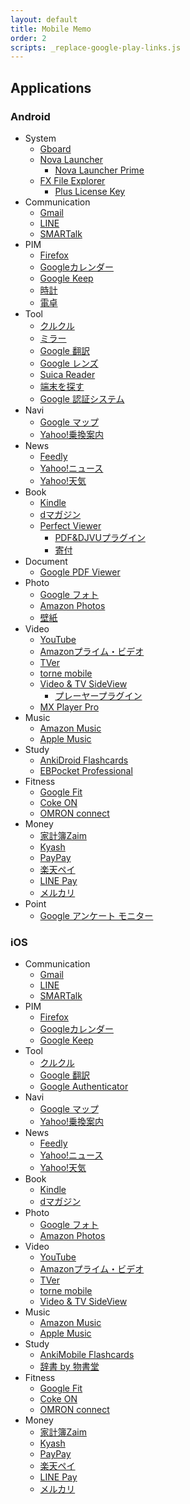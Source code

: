 ```yaml
---
layout: default
title: Mobile Memo
order: 2
scripts: _replace-google-play-links.js
---
```

## Applications

### Android
- System
    - [Gboard](https://play.google.com/store/apps/details?id=com.google.android.inputmethod.latin)
    - [Nova Launcher](https://play.google.com/store/apps/details?id=com.teslacoilsw.launcher)
        - [Nova Launcher Prime](https://play.google.com/store/apps/details?id=com.teslacoilsw.launcher.prime)
    - [FX File Explorer](https://play.google.com/store/apps/details?id=nextapp.fx)
        - [Plus License Key](https://play.google.com/store/apps/details?id=nextapp.fx.rk)
- Communication
    - [Gmail](https://play.google.com/store/apps/details?id=com.google.android.gm)
    - [LINE](https://play.google.com/store/apps/details?id=jp.naver.line.android)
    - [SMARTalk](https://play.google.com/store/apps/details?id=jp.co.fusioncom.smartalk.android)
- PIM
    - [Firefox](https://play.google.com/store/apps/details?id=org.mozilla.firefox)
    - [Googleカレンダー](https://play.google.com/store/apps/details?id=com.google.android.calendar)
    - [Google Keep](https://play.google.com/store/apps/details?id=com.google.android.keep)
    - [時計](https://play.google.com/store/apps/details?id=com.google.android.deskclock)
    - [電卓](https://play.google.com/store/apps/details?id=com.google.android.calculator)
- Tool
    - [クルクル](https://play.google.com/store/apps/details?id=com.arara.q)
    - [ミラー](https://play.google.com/store/apps/details?id=net.toyly.simplemirror)
    - [Google 翻訳](https://play.google.com/store/apps/details?id=com.google.android.apps.translate)
    - [Google レンズ](https://play.google.com/store/apps/details?id=com.google.ar.lens)
    - [Suica Reader](https://play.google.com/store/apps/details?id=yanzm.products.suicareader)
    - [端末を探す](https://play.google.com/store/apps/details?id=com.google.android.apps.adm)
    - [Google 認証システム](https://play.google.com/store/apps/details?id=com.google.android.apps.authenticator2)
- Navi
    - [Google マップ](https://play.google.com/store/apps/details?id=com.google.android.apps.maps)
    - [Yahoo!乗換案内](https://play.google.com/store/apps/details?id=jp.co.yahoo.android.apps.transit)
- News
    - [Feedly](https://play.google.com/store/apps/details?id=com.devhd.feedly)
    - [Yahoo!ニュース](https://play.google.com/store/apps/details?id=jp.co.yahoo.android.news)
    - [Yahoo!天気](https://play.google.com/store/apps/details?id=jp.co.yahoo.android.weather.type1)
- Book
    - [Kindle](https://play.google.com/store/apps/details?id=com.amazon.kindle)
    - [dマガジン](https://play.google.com/store/apps/details?id=com.nttdocomo.dmagazine)
    - [Perfect Viewer](https://play.google.com/store/apps/details?id=com.rookiestudio.perfectviewer)
        - [PDF&DJVUプラグイン](https://play.google.com/store/apps/details?id=com.rookiestudio.perfectviewer.pdfplugin)
        - [寄付](https://play.google.com/store/apps/details?id=com.rookiestudio.perfectviewer.donate)
- Document
    - [Google PDF Viewer](https://play.google.com/store/apps/details?id=com.google.android.apps.pdfviewer)
- Photo
    - [Google フォト](https://play.google.com/store/apps/details?id=com.google.android.apps.photos)
    - [Amazon Photos](https://play.google.com/store/apps/details?id=com.amazon.clouddrive.photos)
    - [壁紙](https://play.google.com/store/apps/details?id=com.google.android.apps.wallpaper)
- Video
    - [YouTube](https://play.google.com/store/apps/details?id=com.google.android.youtube)
    - [Amazonプライム・ビデオ](https://play.google.com/store/apps/details?id=com.amazon.avod.thirdpartyclient)
    - [TVer](https://play.google.com/store/apps/details?id=jp.hamitv.hamiand1)
    - [torne mobile](https://play.google.com/store/apps/details?id=com.playstation.tornemobile)
    - [Video & TV SideView](https://play.google.com/store/apps/details?id=com.sony.tvsideview.phone)
        - [プレーヤープラグイン](https://play.google.com/store/apps/details?id=com.sony.tvsideview.dtcpplayer)
    - [MX Player Pro](https://play.google.com/store/apps/details?id=com.mxtech.videoplayer.pro)
- Music
    - [Amazon Music](https://play.google.com/store/apps/details?id=com.amazon.mp3)
    - [Apple Music](https://play.google.com/store/apps/details?id=com.apple.android.music)
- Study
    - [AnkiDroid Flashcards](https://play.google.com/store/apps/details?id=com.ichi2.anki)
    - [EBPocket Professional](https://play.google.com/store/apps/details?id=info.ebstudio.ebpocket)
- Fitness
    - [Google Fit](https://play.google.com/store/apps/details?id=com.google.android.apps.fitness)
    - [Coke ON](https://play.google.com/store/apps/details?id=com.coke.cokeon)
    - [OMRON connect](https://play.google.com/store/apps/details?id=jp.co.omron.healthcare.omron_connect)
- Money
    - [家計簿Zaim](https://play.google.com/store/apps/details?id=net.zaim.android)
    - [Kyash](https://play.google.com/store/apps/details?id=co.kyash)
    - [PayPay](https://play.google.com/store/apps/details?id=jp.ne.paypay.android.app)
    - [楽天ペイ](https://play.google.com/store/apps/details?id=jp.co.rakuten.pay)
    - [LINE Pay](https://play.google.com/store/apps/details?id=com.linepaycorp.talaria)
    - [メルカリ](https://play.google.com/store/apps/details?id=com.kouzoh.mercari)
- Point
    - [Google アンケート モニター](https://play.google.com/store/apps/details?id=com.google.android.apps.paidtasks)

### iOS
- Communication
    - [Gmail](https://apps.apple.com/jp/app/id422689480)
    - [LINE](https://apps.apple.com/jp/app/id443904275)
    - [SMARTalk](https://apps.apple.com/jp/app/id646647577)
- PIM
    - [Firefox](https://apps.apple.com/jp/app/id989804926)
    - [Googleカレンダー](https://apps.apple.com/jp/app/id909319292)
    - [Google Keep](https://apps.apple.com/jp/app/id1029207872)
- Tool
    - [クルクル](https://apps.apple.com/jp/app/id911719423)
    - [Google 翻訳](https://apps.apple.com/jp/app/id414706506)
    - [Google Authenticator](https://apps.apple.com/jp/app/id388497605)
- Navi
    - [Google マップ](https://apps.apple.com/jp/app/id585027354)
    - [Yahoo!乗換案内](https://apps.apple.com/jp/app/id291676451)
- News
    - [Feedly](https://apps.apple.com/jp/app/id396069556)
    - [Yahoo!ニュース](https://apps.apple.com/jp/app/id407906756)
    - [Yahoo!天気](https://apps.apple.com/jp/app/id521974902)
- Book
    - [Kindle](https://apps.apple.com/jp/app/id302584613)
    - [dマガジン](https://apps.apple.com/jp/app/id859681456)
- Photo
    - [Google フォト](https://apps.apple.com/jp/app/id962194608)
    - [Amazon Photos](https://apps.apple.com/jp/app/id621574163)
- Video
    - [YouTube](https://apps.apple.com/jp/app/id544007664)
    - [Amazonプライム・ビデオ](https://apps.apple.com/jp/app/id545519333)
    - [TVer](https://apps.apple.com/jp/app/id830340223)
    - [torne mobile](https://apps.apple.com/jp/app/id949323340)
    - [Video & TV SideView](https://apps.apple.com/jp/app/id594171390)
- Music
    - [Amazon Music](https://apps.apple.com/jp/app/id510855668)
    - [Apple Music](https://apps.apple.com/jp/app/id1108187390)
- Study
    - [AnkiMobile Flashcards](https://apps.apple.com/jp/app/id373493387)
    - [辞書 by 物書堂](https://apps.apple.com/jp/app/id1380563956)
- Fitness
    - [Google Fit](https://apps.apple.com/jp/app/id1433864494)
    - [Coke ON](https://apps.apple.com/jp/app/id1088184021)
    - [OMRON connect](https://apps.apple.com/jp/app/id1003177043)
- Money
    - [家計簿Zaim](https://apps.apple.com/jp/app/id445850671)
    - [Kyash](https://apps.apple.com/jp/app/id1084264883)
    - [PayPay](https://apps.apple.com/jp/app/id1435783608)
    - [楽天ペイ](https://apps.apple.com/jp/app/id1139755229)
    - [LINE Pay](https://apps.apple.com/jp/app/id1449817412)
    - [メルカリ](https://apps.apple.com/jp/app/id667861049)
